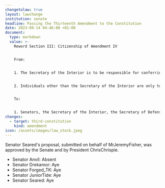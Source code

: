 ```yaml
---
changetolaw: true
layout: lawchange
institution: senate
headline: Passing the Thirteenth Amendment to the Constitution
date: 2023-09-14 04:46:00 +01:00
document:
  type: markdown
  value: >-
    Reword Section III: Citizenship of Amendment IV


    From:


    1. The Secretary of the Interior is to be responsible for conferring appropriate citizenship roles upon meeting these requirements, and removing appropriate citizenship roles for non-compliance, documenting the removed roles in the Department of the Interior for future reference as needed.


    2. Individuals other than the Secretary of the Interior are only to grant citizenship tiers with the approval of the Speaker of the Senate and the President of Icenia on the basis that the Secretary of the Interior has become inactive.


    To:


    1. Senators, the Secretary of the Interior, the Secretary of Defense, and the President are responsible for conferring appropriate citizenship roles as citizenship requirements are met and removing appropriate citizenship roles when necessary.
changes:
  - target: third-constitution
    kind: amendment
icon: /assets/images/law_stock.jpeg
---
```

Senator Seared's proposal, submitted on behalf of MrJeremyFisher, was approved by the Senate and by President ChrisChrispie.<!--more-->

- Senator Anvil: Absent
- Senator Drekamor: Aye
- Senator Forged_TK: Aye
- Senator JuniorTide: Aye
- Senator Seared: Aye
